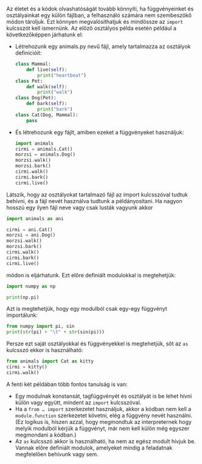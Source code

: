 Az életet és a kódok olvashatóságát tovább könnyíti, ha függvényeinket és osztályainkat egy
külön fájlban, a felhasználó számára nem szembeszökő módon tároljuk. Ezt könnyen
megvalósíthatjuk és mindössze az `import` kulcsszót kell ismernünk. Az előző osztályos példa
esetén például a következőképpen járhatunk el:
- Létrehozunk egy animals.py nevű fájl, amely tartalmazza az osztályok definícióit:
	```python
	class Mammal:
		def live(self):
			print("heartbeat")
	class Pet:
		def walk(self):
			print("walk")
	class Dog(Pet):
		def bark(self):
			print("bark")
	class Cat(Dog, Mammal):
		pass
	```
- És létrehozunk egy fájlt, amiben ezeket a függvényeket használjuk:
	```python
	import animals
	cirmi = animals.Cat()
	morzsi = animals.Dog()
	morzsi.walk()
	morzsi.bark()
	cirmi.walk()
	cirmi.bark()
	cirmi.live()
	```
	
Látszik, hogy az osztályokat tartalmazó fájl az import kulcsszóval tudtuk behívni, és a fájl nevét
használva tudtunk a példányosítani. Ha nagyon hosszú egy ilyen fájl neve vagy csak lusták vagyunk akkor
```python
import animals as ani

cirmi = ani.Cat()
morzsi = ani.Dog()
morzsi.walk()
morzsi.bark()
cirmi.walk()
cirmi.bark()
cirmi.live()
```
módon is eljárhatunk. Ezt előre definiált modulokkal is megtehetjük:
```python
import numpy as np

print(np.pi)
```

Azt is megtehetjük, hogy egy modulból csak egy-egy függvényt importálunk:
```python
from numpy import pi, sin
print(str(pi) + "\t" + str(sin(pi)))
```
Persze ezt saját osztályokkal és függvényekkel is megtehetjük, sőt az `as` kulcsszó ekkor is
használható:
```python
from animals import Cat as kitty
cirmi = kitty()
cirmi.walk()
```
A fenti két példában több fontos tanulság is van:
- Egy modulnak konstansát, tagfüggvényét és osztályát is be lehet hívni külön vagy
együtt, mindent az `import` kulcsszóval.
- Ha a `from … import` szerkezetet használjuk, akkor a kódban nem kell a `module.function`
szerkezetet követni, elég a függvény nevét használni. (Ez logikus is, hiszen azzal, hogy
megmondtuk az interpreternek hogy melyik modulból kérjük a függvényt, már nem kell
külön még egyszer megmondani a kódban.)
- Az `as` kulcsszó akkor is használható, ha nem az egész modult hívjuk be.
Vannak előre definiált modulok, amelyeket mindig a feladatnak megfelelően behívunk vagy
sem.
